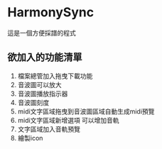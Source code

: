 # HarmonySync

這是一個方便採譜的程式

## 欲加入的功能清單

1. 檔案總管加入拖曳下載功能
2. 音波圖可以放大
3. 音波圖播放指示器
4. 音波圖刻度
5. midi文字區域拖曳到音波圖區域自動生成midi預覽
6. midi文字區域新增選項 可以增加音軌
7. 文字區域加入音軌預覽
8. 繪製icon
